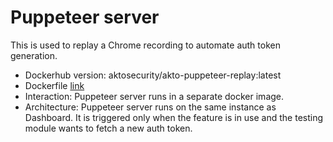 # Puppeteer server

This is used to replay a Chrome recording to automate auth token generation.

* Dockerhub version: aktosecurity/akto-puppeteer-replay:latest
* Dockerfile [link](https://github.com/akto-api-security/akto/blob/master/docker-compose.yml#L30)
* Interaction: Puppeteer server runs in a separate docker image.
* Architecture: Puppeteer server runs on the same instance as Dashboard. It is triggered only when the feature is in use and the testing module wants to fetch a new auth token.

